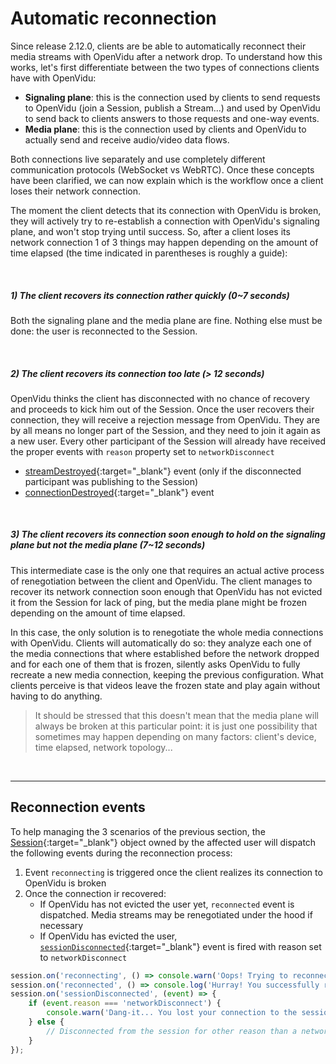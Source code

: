 # Automatic reconnection

Since release 2.12.0, clients are be able to automatically reconnect their media streams with OpenVidu after a network drop. To understand how this works, let's first differentiate between the two types of connections clients have with OpenVidu:

- **Signaling plane**: this is the connection used by clients to send requests to OpenVidu (join a Session, publish a Stream...) and used by OpenVidu to send back to clients answers to those requests and one-way events.
- **Media plane**: this is the connection used by clients and OpenVidu to actually send and receive audio/video data flows.

Both connections live separately and use completely different communication protocols (WebSocket vs WebRTC). Once these concepts have been clarified, we can now explain which is the workflow once a client loses their network connection.

The moment the client detects that its connection with OpenVidu is broken, they will actively try to re-establish a connection with OpenVidu's signaling plane, and won't stop trying until success. So, after a client loses its network connection 1 of 3 things may happen depending on the amount of time elapsed (the time indicated in parentheses is roughly a guide):

<br>

##### 1) The client recovers its connection rather quickly _(0~7 seconds)_

Both the signaling plane and the media plane are fine. Nothing else must be done: the user is reconnected to the Session.

<br>

##### 2) The client recovers its connection too late _(> 12 seconds)_

OpenVidu thinks the client has disconnected with no chance of recovery and proceeds to kick him out of the Session. Once the user recovers their connection, they will receive a rejection message from OpenVidu. They are by all means no longer part of the Session, and they need to join it again as a new user. Every other participant of the Session will already have received the proper events with `reason` property set to `networkDisconnect`

- [streamDestroyed](/api/openvidu-browser/classes/streamevent.html){:target="_blank"} event (only if the disconnected participant was publishing to the Session)
- [connectionDestroyed](/api/openvidu-browser/classes/connectionevent.html){:target="_blank"} event

<br>

##### 3) The client recovers its connection soon enough to hold on the signaling plane but not the media plane _(7~12 seconds)_

This intermediate case is the only one that requires an actual active process of renegotiation between the client and OpenVidu. The client manages to recover its network connection soon enough that OpenVidu has not evicted it from the Session for lack of ping, but the media plane might be frozen depending on the amount of time elapsed.

In this case, the only solution is to renegotiate the whole media connections with OpenVidu. Clients will automatically do so: they analyze each one of the media connections that where established before the network dropped and for each one of them that is frozen, silently asks OpenVidu to fully recreate a new media connection, keeping the previous configuration. What clients perceive is that videos leave the frozen state and play again without having to do anything.

> It should be stressed that this doesn't mean that the media plane will always be broken at this particular point: it is just one possibility that sometimes may happen depending on many factors: client's device, time elapsed, network topology...

<br>

---

## Reconnection events

To help managing the 3 scenarios of the previous section, the [Session](/api/openvidu-browser/classes/session.html){:target="_blank"} object owned by the affected user will dispatch the following events during the reconnection process:

1. Event `reconnecting` is triggered once the client realizes its connection to OpenVidu is broken
2. Once the connection ir recovered:
    - If OpenVidu has not evicted the user yet, `reconnected` event is dispatched. Media streams may be renegotiated under the hood if necessary
    - If OpenVidu has evicted the user, [`sessionDisconnected`](/api/openvidu-browser/classes/sessiondisconnectedevent.html){:target="_blank"} event is fired with reason set to `networkDisconnect`

```javascript
session.on('reconnecting', () => console.warn('Oops! Trying to reconnect to the session'));
session.on('reconnected', () => console.log('Hurray! You successfully reconnected to the session'));
session.on('sessionDisconnected', (event) => {
    if (event.reason === 'networkDisconnect') {
        console.warn('Dang-it... You lost your connection to the session');
    } else {
        // Disconnected from the session for other reason than a network drop
    }
});
```

<br>